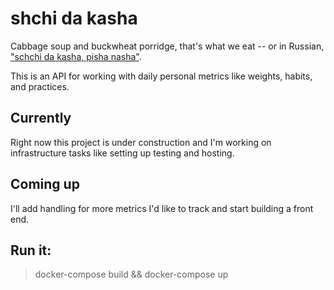 # shchi da kasha

Cabbage soup and buckwheat porridge, that's what we eat -- or in Russian, ["schchi da kasha, pisha nasha"](https://en.wikipedia.org/wiki/Shchi).

This is an API for working with daily personal metrics like weights, habits, and practices.

## Currently
Right now this project is under construction and I'm working on infrastructure tasks like setting up testing and hosting.

## Coming up
I'll add handling for more metrics I'd like to track and start building a front end.

## Run it:
> docker-compose build && docker-compose up